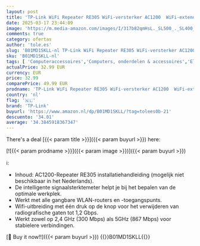 ```yaml
---
layout: post
title: 'TP-Link WiFi Repeater RE305 WiFi-versterker AC1200  WiFi-extender tot 120㎡  krachtige WiFi-repeater met een Ethernet-poort  compatibel met alle internetboxen'
date: 2025-03-17 23:44:09
image: 'https://m.media-amazon.com/images/I/317b82qmHsL._SL500_._SL400_.jpg'
comments: true
category: ofertas
author: 'tole.es'
slug: 'B01MD1SKLL-nl TP-Link WiFi Repeater RE305 WiFi-versterker AC1200 WiFi-...'
sku: 'B01MD1SKLL-nl'
tags: [ 'Computeraccessoires','Computers, onderdelen & accessoires','Elektronica','Laptop accessoires','Laptop standaards','Netwerkapparaten','Wifi Versterker','tp-link','🇳🇱', ]
actualPrice: 32.99 EUR
currency: EUR
price: 32.99
comparePrice: 49.99 EUR
prodname: 'TP-Link WiFi Repeater RE305 WiFi-versterker AC1200  WiFi-extender tot 120㎡  krachtige WiFi-repeater met een Ethernet-poort  compatibel met alle internetboxen'
country: 'nl'
flag: '🇳🇱'
brand: 'TP-Link'
buyurl: 'https://www.amazon.nl/dp/B01MD1SKLL/?tag=tolees0b-21'
descuento: '34.01'
average: '34.3845918367347'
---
```


There's a deal [{{< param title >}}]({{< param buyurl >}})  here:

[![{{< param prodname >}}]({{< param image >}})]({{< param buyurl >}})

ℹ️:

- Inhoud: AC1200-Repeater RE305 installatiehandleiding (mogelijk niet beschikbaar in het Nederlands).
- De intelligente signaalsterktemeter helpt je bij het bepalen van de optimale werkplek.
- Werkt met alle gangbare WLAN-routers en -toegangspunts.
- Wifi-uitbreiding met één druk op de knop voor het verwijderen van radiografische gaten tot 1,2 Gbps.
- Werkt zowel op 2,4 GHz (300 Mbps) als 5GHz (867 Mbps) voor stabielere verbindingen.

[🛒 Buy it now!!]({{< param buyurl >}})
{{<world>}}B01MD1SKLL{{</world>}}
